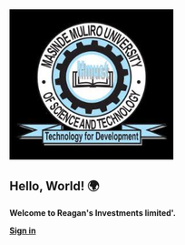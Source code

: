 <!DOCTYPE html>

<html>

<head>
  <title>My First Webpage</title> 
  </style>
  <section class="gallery">
    <img src="images.jpg" alt="gallery">
</head>
<body>
  <h1>Hello, World! 🌍</h1>
  <p><strong>Welcome to Reagan's Investments limited'.</p>
  <a href="https://github.com/reaganomondi781-ux/My-website.git">Sign in</a> 
</body>
</html>
